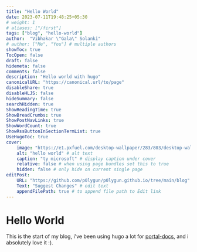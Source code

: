 ```yaml
---
title: "Hello World"
date: 2023-07-11T19:48:25+05:30
# weight: 1
# aliases: ["/first"]
tags: ["blog", "hello-world"]
author:  "Vibhakar \"Gala\" Solanki"
# author: ["Me", "You"] # multiple authors
showToc: true
TocOpen: false
draft: false
hidemeta: false
comments: false
description: "Hello world with hugo"
canonicalURL: "https://canonical.url/to/page"
disableShare: true
disableHLJS: false
hideSummary: false
searchHidden: true
ShowReadingTime: true
ShowBreadCrumbs: true
ShowPostNavLinks: true
ShowWordCount: true
ShowRssButtonInSectionTermList: true
UseHugoToc: true
cover:
    image: "https://e1.pxfuel.com/desktop-wallpaper/283/803/desktop-wallpaper-hello-world-text-minimalism-code-quote-digital-art-technology-%E2%80%A2-for-you-for-mobile-dark-code.jpg" # image path/url
    alt: "hello world" # alt text
    caption: "ty microsoft" # display caption under cover
    relative: false # when using page bundles set this to true
    hidden: false # only hide on current single page
editPost:
    URL: "https://github.com/p0lygun/p0lygun.github.io/tree/main/blog"
    Text: "Suggest Changes" # edit text
    appendFilePath: true # to append file path to Edit link
---
```

# Hello World

This is the start of my blog, i've been using hugo a lot for [portal-docs](https://github.com/battlefield-portal-community/portal-docs "Portal Docs"), and i absolutely love it :).
